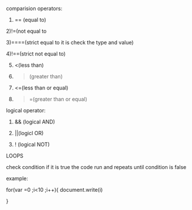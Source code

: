 comparision operators:

1) == (equal to)

2)!=(not equal to

3)====(strict equal to it is check the type and value)

4)!==(strict not equal to)

5) <(less than)

6) > (greater than)

7) <=(less than or equal)

8) >=(greater than or equal)


logical operator:

1) && (logical AND)

2) ||(logicl OR)

3) !  (logical NOT)

LOOPS

check condition  if it is true the code run and repeats until condition is false

example:

for(var =0 ;i<10 ;i++){
document.write(i)

}

